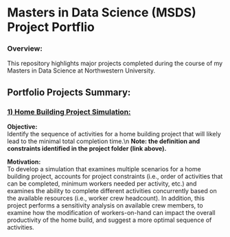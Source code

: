 # Masters in Data Science (MSDS) Project Portflio
### Overview:
This repository highlights major projects completed during the course of my Masters in Data Science at Northwestern University.

## Portfolio Projects Summary:
### [1) Home Building Project Simulation:](https://github.com/kbajina/msds-projects/tree/main/home-building-project-simulation)
**Objective:**  
Identify the sequence of activities for a home building project that will likely lead to the minimal total completion time.\n
**Note: the definition and constraints identified in the project folder (link above).**

**Motivation:**  
To develop a simulation that examines multiple scenarios for a home building project, accounts for project constraints (i.e., order of activities that can be completed, minimum workers needed per activity, etc.) and examines the ability to complete different activities concurrently based on the available resources (i.e., worker crew headcount). In addition, this project performs a sensitivity analysis on available crew members, to examine how the modification of workers-on-hand can impact the overall productivity of the home build, and suggest a more optimal sequence of activities. 


